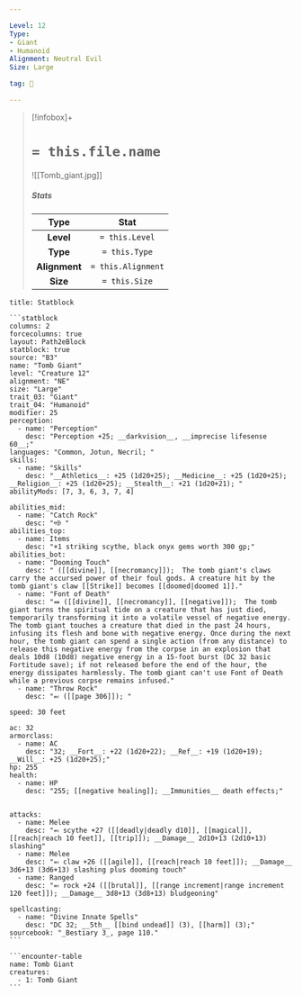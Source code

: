 ```yaml
---

Level: 12
Type:
- Giant
- Humanoid
Alignment: Neutral Evil
Size: Large

tag: 👹

---
```


> [!infobox]+
> #  `= this.file.name`
> ![[Tomb_giant.jpg]]
> ##### Stats
> Type | Stat |
> :---:|:---:|
> **Level** | `= this.Level` |
> **Type** | `= this.Type` |
> **Alignment** | `= this.Alignment` |
> **Size** | `= this.Size` |



````ad-info
title: Statblock

```statblock
columns: 2
forcecolumns: true
layout: Path2eBlock
statblock: true
source: "B3"
name: "Tomb Giant"
level: "Creature 12"
alignment: "NE"
size: "Large"
trait_03: "Giant"
trait_04: "Humanoid"
modifier: 25
perception:
  - name: "Perception"
    desc: "Perception +25; __darkvision__, __imprecise lifesense 60__;"
languages: "Common, Jotun, Necril; "
skills:
  - name: "Skills"
    desc: "__Athletics__: +25 (1d20+25); __Medicine__: +25 (1d20+25); __Religion__: +25 (1d20+25); __Stealth__: +21 (1d20+21); "
abilityMods: [7, 3, 6, 3, 7, 4]

abilities_mid:
  - name: "Catch Rock"
    desc: "⬲ "
abilities_top:
  - name: Items
    desc: "+1 striking scythe, black onyx gems worth 300 gp;"
abilities_bot:
  - name: "Dooming Touch"
    desc: " ([[divine]], [[necromancy]]);  The tomb giant's claws carry the accursed power of their foul gods. A creature hit by the tomb giant's claw [[Strike]] becomes [[doomed|doomed 1]]."
  - name: "Font of Death"
    desc: "⬽ ([[divine]], [[necromancy]], [[negative]]);  The tomb giant turns the spiritual tide on a creature that has just died, temporarily transforming it into a volatile vessel of negative energy. The tomb giant touches a creature that died in the past 24 hours, infusing its flesh and bone with negative energy. Once during the next hour, the tomb giant can spend a single action (from any distance) to release this negative energy from the corpse in an explosion that deals 10d8 (10d8) negative energy in a 15-foot burst (DC 32 basic Fortitude save); if not released before the end of the hour, the energy dissipates harmlessly. The tomb giant can't use Font of Death while a previous corpse remains infused."
  - name: "Throw Rock"
    desc: "⬻ ([[page 306]]); "

speed: 30 feet

ac: 32
armorclass:
  - name: AC
    desc: "32; __Fort__: +22 (1d20+22); __Ref__: +19 (1d20+19); __Will__: +25 (1d20+25);"
hp: 255
health:
  - name: HP
    desc: "255; [[negative healing]]; __Immunities__ death effects;"


attacks:
  - name: Melee
    desc: "⬻ scythe +27 ([[deadly|deadly d10]], [[magical]], [[reach|reach 10 feet]], [[trip]]); __Damage__ 2d10+13 (2d10+13) slashing"
  - name: Melee
    desc: "⬻ claw +26 ([[agile]], [[reach|reach 10 feet]]); __Damage__ 3d6+13 (3d6+13) slashing plus dooming touch"
  - name: Ranged
    desc: "⬻ rock +24 ([[brutal]], [[range increment|range increment 120 feet]]); __Damage__ 3d8+13 (3d8+13) bludgeoning"

spellcasting:
  - name: "Divine Innate Spells"
    desc: "DC 32; __5th__ [[bind undead]] (3), [[harm]] (3);"
sourcebook: "_Bestiary 3_, page 110."
```

```encounter-table
name: Tomb Giant
creatures:
  - 1: Tomb Giant
```

````


